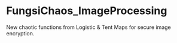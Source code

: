 # FungsiChaos_ImageProcessing
New chaotic functions from Logistic &amp; Tent Maps for secure image encryption.
